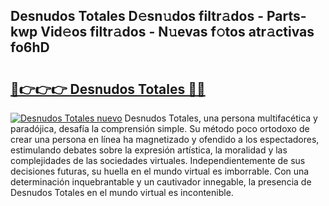 ## Desnudos Totales D𝚎sn𝚞dos filtr𝚊dos - Parts-kwp Vid𝚎os filtr𝚊dos - N𝚞evas f𝚘tos atr𝚊ctivas fo6hD

# <h2><a href="http://mb5rdr.tromn.icu/?c=Desnudos+Totales">🔗👉👉👉 Desnudos Totales 🔗🔗</a></h2>

[![Desnudos Totales nuevo](https://i.imgur.com/pEAQMta.gif)](http://mb5rdr.tromn.icu/?c=Desnudos+Totales)
Desnudos Totales, una persona multifacética y paradójica, desafía la comprensión simple. Su método poco ortodoxo de crear una persona en línea ha magnetizado y ofendido a los espectadores, estimulando debates sobre la expresión artística, la moralidad y las complejidades de las sociedades virtuales. Independientemente de sus decisiones futuras, su huella en el mundo virtual es imborrable. Con una determinación inquebrantable y un cautivador innegable, la presencia de Desnudos Totales en el mundo virtual es incontenible.
